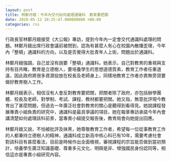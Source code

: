 ```yaml
---
layout: post
title: 林鄭月娥：今年內交代如何處理通識科　教育要把關
date: 2020-05-12 10:25:47.000000000 +08:00
categories: rss
---
```


行政長官林鄭月娥接受《大公報》專訪，提到今年內一定會交代通識科處理的問題。林鄭月娥出席行政會議前被問到，認為有甚麼人有心在校園內散播歪理，今年內「整頓」通識科的方向，以及是否覺得大批青年人上街，問題出於通識科。

林鄭月娥強調，自己並沒有說要「整頓」通識科。她表示，自己對教育的重視與支持有目共睹，教育是立德樹人，要培養學生的思想道德質素，教育工作者任重道遠，因此政府將很多資源投放在校長及老師身上，同樣地教育工作者亦責無旁貸要做好教育樹人工作。
 
林鄭月娥表示，相信沒有人會反對教育要把關，把關者除了政府，亦包括辦學團體、校長及老師，對學制、考試、課程、教材都要把關。她又指，無意批評現今教育出了甚麼問題，但過去一年廣泛社會對教育的關心是聽得到看得見。她說課程發展專責小組負責的研究中，通識科是最具爭議的項目，她在報章專訪承諾今年內會講清楚如何處理該科前景，當專責小組提交報告後，教育局會向她提出回應。

林鄭月娥又說，不怕被批評及抹黑，她尊敬教育工作者，希望每一位從事教育工作的人都秉持立德樹人的精神，通識科成立新高中核心科已有10年，需要考慮社會對該科目有甚麼看法，目前是時候作出全面檢視，審視課程的宗旨能否做到當初預計，培養學生廣泛知識基礎、尊重多元文化、明辯是非、增強國民身份認同等，相信這亦是專責小組研究內容。
